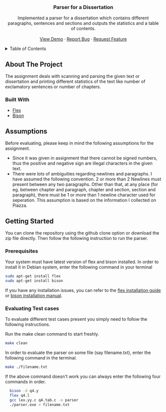 <div id="top"></div>

<br />
<div align="center">

<h3 align="center">Parser for a Dissertation</h3>

  <p align="center">
    Implemented a parser for a dissertation which contains different paragraphs, sentences and sections and outputs the statistics and a table of contents.
    <br />
    <br />
    <a href="https://github.com/Deepak-Sangle/CS335A-Compilers">View Demo</a>
    ·
    <a href="https://github.com/Deepak-Sangle/CS335A-Compilers/issues">Report Bug</a>
    ·
    <a href="https://github.com/Deepak-Sangle/CS335A-Compilers/issues">Request Feature</a>
  </p>
</div>


<!-- TABLE OF CONTENTS -->
<details>
  <summary>Table of Contents</summary>
  <ol>
    <li>
      <a href="#about-the-project">About The Project</a>
      <ul>
        <li><a href="#built-with">Built With</a></li>
      </ul>
    </li>
    <li>
      <a href="#assumptions">Assumptions</a>
    </li>
    <li>
      <a href="#getting-started">Getting Started</a>
      <ul>
        <li><a href="#prerequisites">Prerequisites</a></li>
        <li><a href="#evaluating-test-cases">Evaluating Test cases</a></li>
      </ul>
    </li>
      </ol>
</details>


<!-- ABOUT THE PROJECT -->
## About The Project

The assignment deals with scanning and parsing the given text or dissertation and printing different statistics of the text like number of exclamatory sentences or number of chapters.

### Built With

* [Flex](https://github.com/westes/flex)
* [Bison](https://www.gnu.org/software/bison/)

## Assumptions

Before evaluating, please keep in mind the following assumptions for the assignment.

- Since it was given in assignment that there cannot be signed numbers, thus the positive and negative sign are illegal characters in the given text.
- There were lots of ambiguities regarding newlines and paragraphs. I have assumed the following convention. 2 or more than 2 Newlines must present between any two paragraphs. Other than that, at any place (for eg. between chapter and paragraph, chapter and section, section and paragraph), there must be 1 or more than 1 newline character used for seperation. This assumption is based on the information I collected on Piazza.

<!-- GETTING STARTED -->
## Getting Started

You can clone the repository using the github clone option or download the zip file directly. Then follow the following instruction to run the parser.

### Prerequisites

Your system must have latest version of flex and bison installed. In order to install it in Debian system, enter the following command in your terminal
  ```sh
  sudo apt-get install flex 
  sudo apt-get install bison
  ```

If you have any installation issues, you can refer to the [flex installation guide](https://github.com/westes/flex/blob/master/INSTALL.md) or [bison installation manual](https://www.gnu.org/software/bison/manual/).

### Evaluating Test cases

To evaluate different test cases present you simply need to follow the following instructions.

 Run the make clean command to start freshly.
  ```sh
  make clean
  ```

In order to evaluate the parser on some file (say filename.txt), enter the following command in the terminal.

  ```sh
  make ./filename.txt
  ```

If the above command doesn't work you can always enter the following four commands in order.

  ```sh
	bison -d q4.y
	flex q4.l
	gcc lex.yy.c q4.tab.c -o parser
	./parser.exe < filename.txt
  ```
  